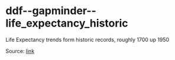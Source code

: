 # ddf--gapminder--life_expectancy_historic
Life Expectancy trends form historic records, roughly 1700 up 1950

Source: [link](https://www.gapminder.org/documentation/documentation/gapdata004%20v7.xlsx)
